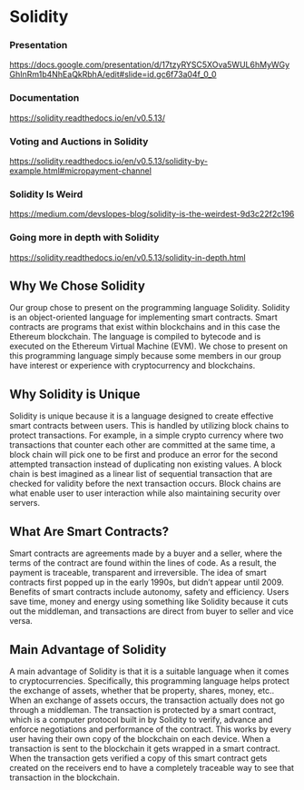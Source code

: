 # Solidity

### Presentation
https://docs.google.com/presentation/d/17tzyRYSC5XOva5WUL6hMyWGyGhInRm1b4NhEaQkRbhA/edit#slide=id.gc6f73a04f_0_0

### Documentation
https://solidity.readthedocs.io/en/v0.5.13/

### Voting and Auctions in Solidity
https://solidity.readthedocs.io/en/v0.5.13/solidity-by-example.html#micropayment-channel

### Solidity Is Weird
https://medium.com/devslopes-blog/solidity-is-the-weirdest-9d3c22f2c196

### Going more in depth with Solidity
https://solidity.readthedocs.io/en/v0.5.13/solidity-in-depth.html

## Why We Chose Solidity

Our group chose to present on the programming language Solidity. Solidity is an object-oriented language for implementing smart contracts. Smart contracts are programs that exist within blockchains and in this case the Ethereum blockchain. The language is compiled to bytecode and is executed on the Ethereum Virtual Machine (EVM). We chose to present on this programming language simply because some members in our group have interest or experience with cryptocurrency and blockchains.
## Why Solidity is Unique


Solidity is unique because it is a language designed to create effective smart contracts between users. This is handled by utilizing block chains to protect transactions. For example, in a simple crypto currency where two transactions that counter each other are committed at the same time, a block chain will pick one to be first and produce an error for the second attempted transaction instead of duplicating non existing values. A block chain is best imagined as a linear list of sequential transaction that are checked for validity before the next transaction occurs. Block chains are what enable user to user interaction while also maintaining security over servers.

## What Are Smart Contracts?
Smart contracts are agreements made by a buyer and a seller, where the terms of the contract are found within the lines of code. As a result, the payment is traceable, transparent and irreversible. The idea of smart contracts first popped up in the early 1990s, but didn’t appear until 2009. Benefits of smart contracts include autonomy, safety and efficiency. Users save time, money and energy using something like Solidity because it cuts out the middleman, and transactions are direct from buyer to seller and vice versa.


## Main Advantage of Solidity
A main advantage of Solidity is that it is a suitable language when it comes to cryptocurrencies. Specifically, this programming language helps protect the exchange of assets, whether that be property, shares, money, etc.. When an exchange of assets occurs, the transaction actually does not go through a middleman. The transaction is protected by a smart contract, which is a computer protocol built in by Solidity to verify, advance and enforce negotiations and performance of the contract. This works by every user having their own copy of the blockchain on each device. When a transaction is sent to the blockchain it gets wrapped in a smart contract. When the transaction gets verified a copy of this smart contract gets created on the receivers end to have a completely traceable way to see that transaction in the blockchain.
